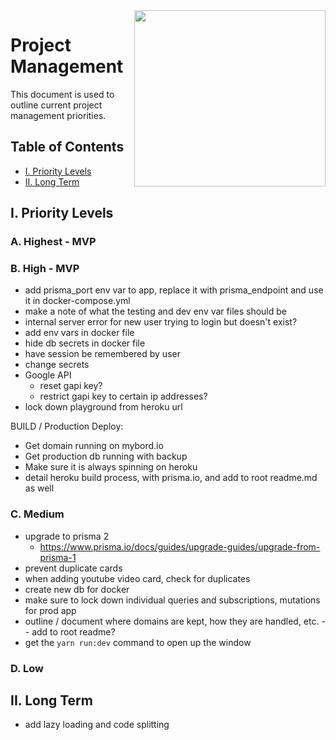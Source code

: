 <img align="right" width="306" height="282" src="https://github.com/jimmy-e/mybord-server/blob/master/etc/assets/projectManagement.jpg">

# Project Management

This document is used to outline current project management priorities.

## Table of Contents

* [I. Priority Levels](#i-priority-levels)   
* [II. Long Term](#ii-long-term)   

## I. Priority Levels

### A. Highest - MVP

### B. High - MVP

* add prisma_port env var to app, replace it with prisma_endpoint and use it in docker-compose.yml
* make a note of what the testing and dev env var files should be
* internal server error for new user trying to login but doesn't exist?
* add env vars in docker file
* hide db secrets in docker file
* have session be remembered by user
* change secrets
* Google API
  * reset gapi key?
  * restrict gapi key to certain ip addresses?
* lock down playground from heroku url  

BUILD / Production Deploy:

* Get domain running on mybord.io
* Get production db running with backup
* Make sure it is always spinning on heroku
* detail heroku build process, with prisma.io, and add to root readme.md as well

### C. Medium

* upgrade to prisma 2
  * https://www.prisma.io/docs/guides/upgrade-guides/upgrade-from-prisma-1
* prevent duplicate cards
* when adding youtube video card, check for duplicates
* create new db for docker
* make sure to lock down individual queries and subscriptions, mutations for prod app
* outline / document where domains are kept, how they are handled, etc. -- add to root readme?
* get the `yarn run:dev` command to open up the window

### D. Low

## II. Long Term  

* add lazy loading and code splitting
